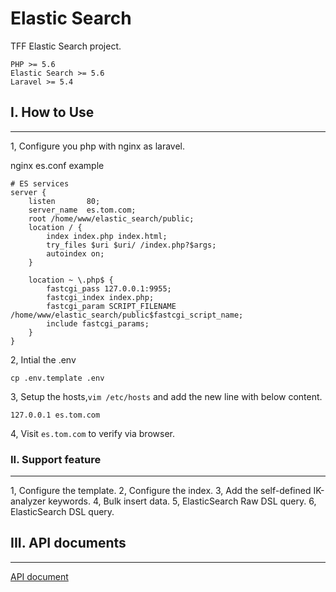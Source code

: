 Elastic Search
=========
TFF Elastic Search project.

```
PHP >= 5.6
Elastic Search >= 5.6
Laravel >= 5.4
```

## I. How to Use
-------
1, Configure you php with nginx as laravel.

nginx es.conf example
```
# ES services
server {
    listen       80;
    server_name  es.tom.com;
    root /home/www/elastic_search/public;
    location / {
        index index.php index.html;
        try_files $uri $uri/ /index.php?$args;
        autoindex on;
    }

    location ~ \.php$ {
        fastcgi_pass 127.0.0.1:9955;
        fastcgi_index index.php;
        fastcgi_param SCRIPT_FILENAME /home/www/elastic_search/public$fastcgi_script_name;
        include fastcgi_params;
    }
}
```

2, Intial the .env
```
cp .env.template .env
```

3, Setup the hosts,`vim /etc/hosts` and add the new line with below content.
```
127.0.0.1 es.tom.com
```

4, Visit `es.tom.com` to verify via browser.

### II. Support feature
--------
1, Configure the template.
2, Configure the index.
3, Add the self-defined IK-analyzer keywords.
4, Bulk insert data.
5, ElasticSearch Raw DSL query.
6, ElasticSearch DSL query.


## III. API documents
--------
[API document](./doc/es_api.md)
